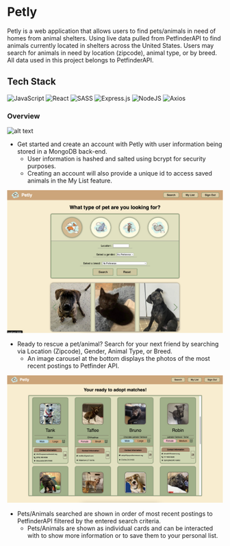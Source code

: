 # Petly
Petly is a web application that allows users to find pets/animals in need of homes from animal shelters. Using live data pulled from PetfinderAPI to find animals currently located in shelters across the United States. Users may search for animals in need by location (zipcode), animal type, or by breed. All data used in this project belongs to PetfinderAPI.

## Tech Stack
![JavaScript](https://img.shields.io/badge/javascript-%23323330.svg?style=for-the-badge&logo=javascript&logoColor=%23F7DF1E)
![React](https://img.shields.io/badge/react-%2320232a.svg?style=for-the-badge&logo=react&logoColor=%2361DAFB)
![SASS](https://img.shields.io/badge/SASS-hotpink.svg?style=for-the-badge&logo=SASS&logoColor=white)
![Express.js](https://img.shields.io/badge/express.js-%23404d59.svg?style=for-the-badge&logo=express&logoColor=%2361DAFB)
![NodeJS](https://img.shields.io/badge/node.js-6DA55F?style=for-the-badge&logo=node.js&logoColor=white)
![Axios](https://img.shields.io/badge/-Axios-671ddf?logo=axios&logoColor=black&style=for-the-badge)

### Overview

![alt text](https://github.com/bxandrew/Petly/blob/main/readmepics/landing.png)
- Get started and create an account with Petly with user information being stored in a MongoDB back-end. 
  - User information is hashed and salted using bcrypt for security purposes. 
  - Creating an account will also provide a unique id to access saved animals in the My List feature.

![alt text](https://github.com/bxandrew/Petly/blob/main/readmepics/search.png)
- Ready to rescue a pet/animal? Search for your next friend by searching via Location (Zipcode), Gender, Animal Type, or Breed. 
  - An image carousel at the bottom displays the photos of the most recent postings to Petfinder API.

![alt text](https://github.com/bxandrew/Petly/blob/main/readmepics/searchresults1.png)
- Pets/Animals searched are shown in order of most recent postings to PetfinderAPI filtered by the entered search criteria. 
  - Pets/Animals are shown as individual cards and can be interacted with to show more information or to save them to your personal list. 
